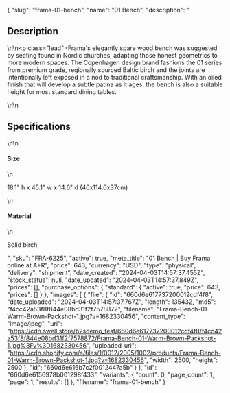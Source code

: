 {
  "slug": "frama-01-bench",
  "name": "01 Bench",
  "description": "<h2>Description</h2>\n<!-- split -->\n<p class=\"lead\">Frama's elegantly spare wood bench was suggested by seating found in Nordic churches, adapting those honest geometrics to more modern spaces. The Copenhagen design brand fashions the 01 series from premium grade, regionally sourced Baltic birch and the joints are intentionally left exposed in a nod to traditional craftsmanship. With an oiled finish that will develop a subtle patina as it ages, the bench is also a suitable height for most standard dining tables.<br></p>\n<!-- split -->\n<h2>Specifications</h2>\n<!-- split -->\n<h4>Size</h4>\n<p>18.1\" h x 45.1\" w x 14.6\" d (46x114.6x37cm)</p>\n<h4>Material</h4>\n<p>Solid birch</p>",
  "sku": "FRA-6225",
  "active": true,
  "meta_title": "01 Bench | Buy Frama online at A+R",
  "price": 643,
  "currency": "USD",
  "type": "physical",
  "delivery": "shipment",
  "date_created": "2024-04-03T14:57:37.455Z",
  "stock_status": null,
  "date_updated": "2024-04-03T14:57:37.849Z",
  "prices": [],
  "purchase_options": {
    "standard": {
      "active": true,
      "price": 643,
      "prices": []
    }
  },
  "images": [
    {
      "file": {
        "id": "660d6e617737200012cdf4f8",
        "date_uploaded": "2024-04-03T14:57:37.767Z",
        "length": 135432,
        "md5": "f4cc42a53f8f844e08bd31f2f7578872",
        "filename": "Frama-Bench-01-Warm-Brown-Packshot-1.jpg?v=1682330456",
        "content_type": "image/jpeg",
        "url": "https://cdn.swell.store/b2sdemo_test/660d6e617737200012cdf4f8/f4cc42a53f8f844e08bd31f2f7578872/Frama-Bench-01-Warm-Brown-Packshot-1.jpg%3Fv%3D1682330456",
        "uploaded_url": "https://cdn.shopify.com/s/files/1/0012/2005/1002/products/Frama-Bench-01-Warm-Brown-Packshot-1.jpg?v=1682330456",
        "width": 2500,
        "height": 2500
      },
      "id": "660d6e616b7c2f0012447a5b"
    }
  ],
  "id": "660d6e6156978b001298f433",
  "variants": {
    "count": 0,
    "page_count": 1,
    "page": 1,
    "results": []
  },
  "filename": "frama-01-bench"
}
